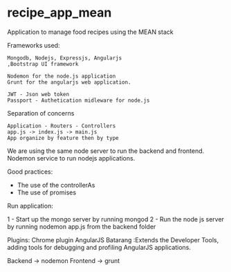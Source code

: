 # recipe_app_mean
Application to manage food recipes using the MEAN stack

Frameworks used:

    Mongodb, Nodejs, Expressjs, Angularjs
    ,Bootstrap UI framework

    Nodemon for the node.js application
    Grunt for the angularjs web application.

    JWT - Json web token
    Passport - Authetication midleware for node.js

Separation of concerns

	Application - Routers - Controllers
	app.js -> index.js -> main.js
    App organize by feature then by type

We are using the same node server to run the backend and frontend. Nodemon service to run nodejs applications.


Good practices:

- The use of the controllerAs
- The use of promises


Run application:
 
 1 - Start up the mongo server by running mongod
 2 - Run the node js server by running nodemon app.js from the backend folder




 Plugins:
 Chrome plugin AngularJS Batarang :Extends the Developer Tools, adding tools for debugging and profiling AngularJS applications.
 
 
 Backend -> nodemon
 Frontend -> grunt